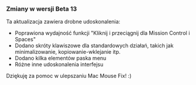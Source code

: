 ### Zmiany w wersji Beta 13

Ta aktualizacja zawiera drobne udoskonalenia:

- Poprawiona wydajność funkcji "Kliknij i przeciągnij dla Mission Control i Spaces"
- Dodano skróty klawiszowe dla standardowych działań, takich jak minimalizowanie, kopiowanie-wklejanie itp.
- Dodano kilka elementów paska menu
- Różne inne udoskonalenia interfejsu

Dziękuję za pomoc w ulepszaniu Mac Mouse Fix! :)
